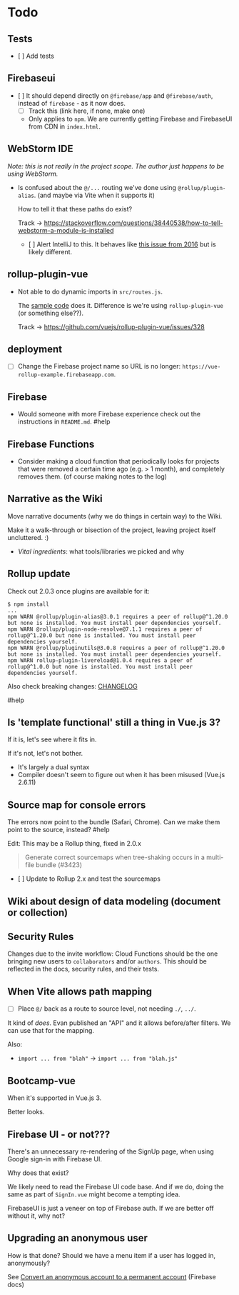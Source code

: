 # Todo

## Tests

- [ ] Add tests

<!--
  - Coming to the site with a URL path, going through sign-in, one should land in the original intended path.
-->

## Firebaseui

- [ ] It should depend directly on `@firebase/app` and `@firebase/auth`, instead of `firebase` - as it now does.
  - [ ] Track this (link here, if none, make one)

  - Only applies to `npm`. We are currently getting Firebase and FirebaseUI from CDN in `index.html`.

## WebStorm IDE

*Note: this is not really in the project scope. The author just happens to be using WebStorm.*

- Is confused about the `@/...` routing we've done using `@rollup/plugin-alias`.  (and maybe via Vite when it supports it)

   How to tell it that these paths do exist?

   Track -> https://stackoverflow.com/questions/38440538/how-to-tell-webstorm-a-module-is-installed

   - [ ] Alert IntelliJ to this. It behaves like [this issue from 2016](https://intellij-support.jetbrains.com/hc/en-us/community/posts/207304095-Using-ES6-import-and-node-modules-are-marked-as-Module-is-not-installed-) but is likely different.


## rollup-plugin-vue

- Not able to do dynamic imports in `src/routes.js`.

   The [sample code](https://github.com/gautemo/Vue-guard-routes-with-Firebase-Authentication/blob/master/src/router/index.js#L15) does it. Difference is we're using `rollup-plugin-vue` (or something else??).

   Track -> https://github.com/vuejs/rollup-plugin-vue/issues/328


## deployment

- [ ] Change the Firebase project name so URL is no longer: `https://vue-rollup-example.firebaseapp.com`.


## Firebase

- Would someone with more Firebase experience check out the instructions in `README.md`. #help


## Firebase Functions

- Consider making a cloud function that periodically looks for projects that were removed a certain time ago (e.g. > 1 month), and completely removes them. (of course making notes to the log)

## Narrative as the Wiki

Move narrative documents (why we do things in certain way) to the Wiki. 

Make it a walk-through or bisection of the project, leaving project itself uncluttered. :)

- *Vital ingredients*: what tools/libraries we picked and why



## Rollup update

Check out 2.0.3 once plugins are available for it:

```
$ npm install
...
npm WARN @rollup/plugin-alias@3.0.1 requires a peer of rollup@^1.20.0 but none is installed. You must install peer dependencies yourself.
npm WARN @rollup/plugin-node-resolve@7.1.1 requires a peer of rollup@^1.20.0 but none is installed. You must install peer dependencies yourself.
npm WARN @rollup/pluginutils@3.0.8 requires a peer of rollup@^1.20.0 but none is installed. You must install peer dependencies yourself.
npm WARN rollup-plugin-livereload@1.0.4 requires a peer of rollup@^1.0.0 but none is installed. You must install peer dependencies yourself.
```

Also check breaking changes: [CHANGELOG](https://github.com/rollup/rollup/blob/master/CHANGELOG.md#breaking-changes) 

 #help


## Is 'template functional' still a thing in Vue.js 3?

If it is, let's see where it fits in.

If it's not, let's not bother.

- It's largely a dual syntax
- Compiler doesn't seem to figure out when it has been misused (Vue.js 2.6.11)


## Source map for console errors

The errors now point to the bundle (Safari, Chrome). Can we make them point to the source, instead? #help

Edit: This may be a Rollup thing, fixed in 2.0.x

>Generate correct sourcemaps when tree-shaking occurs in a multi-file bundle (#3423)

- [ ] Update to Rollup 2.x and test the sourcemaps


## Wiki about design of data modeling (document or collection)

<!-- tbd. move this analysis somewhere else, maybe Wiki? Make it GOOD!

Add:
- fields needed in Security Rules are best to be in the same document (each document read costs for access)
- how often does the data (need to) change?  Change to an auxiliary field (e.g. 'lastSeen') triggers updates to anyone following the document.
- do the fields contribute to another (parent) document's Security Rules? If not, they may be okay as a subcollection. (this was already mentioned, in other words)
...

<<
With Cloud Firestore, design of data schemas is steered by these considerations:

To go in-document:

- **Billing:** access is charged per document. Avoid sub-collections unless they are really required.


To go sub-collection:

- **Access:** you cannot restrict reading of individual fields &mdash; documents are either fully available or not at all. You can restrict write access to individual fields.
- **Security rules:** you cannot use in-document arrays as part of security rule logic ("allow if `uid` is found within the `authors`"). You can express this with sub-collections.
- **Document size:** Documents must fit 1MB - 89 bytes. If you think they might grow larger, split something to sub-collections.

>Do you know more guidance for steering database schema design in Firestore? Please share the info at [Gitter](https://gitter.im/akauppi/GroundLevel-firebase-web) or as a PR. 📝🙂
<<
-->

## Security Rules

Changes due to the invite workflow: Cloud Functions should be the one bringing new users to `collaborators` and/or `authors`. This should be reflected in the docs, security rules, and their tests.


## When Vite allows path mapping

- [ ] Place `@/` back as a route to source level, not needing `./`, `../`.

It kind of *does*. Evan published an "API" and it allows before/after filters.  We can use that for the mapping.

Also:

- `import ... from "blah"` -> `import ... from "blah.js"`


## Bootcamp-vue

When it's supported in Vue.js 3.

Better looks.


## Firebase UI - or not???

There's an unnecessary re-rendering of the SignUp page, when using Google sign-in with Firebase UI.

Why does that exist?

We likely need to read the Firebase UI code base. And if we do, doing the same as part of `SignIn.vue` might become a tempting idea.

FirebaseUI is just a veneer on top of Firebase auth. If we are better off without it, why not?


## Upgrading an anonymous user

How is that done?  Should we have a menu item if a user has logged in, anonymously?

See [Convert an anonymous account to a permanent account](https://firebase.google.com/docs/auth/web/anonymous-auth#convert-an-anonymous-account-to-a-permanent-account) (Firebase docs)


